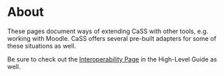 # About

These pages document ways of extending CaSS with other tools, e.g. working with Moodle. CaSS offers several pre-built adapters for some of these situations as well.

Be sure to check out the [Interoperability Page](/guide/interoperability/) in the High-Level Guide as well.